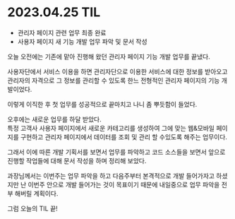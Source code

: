 # **2023.04.25 TIL**

- 관리자 페이지 관련 업무 최종 완료
- 사용자 페이지 새 기능 개발 업무 파악 및 문서 작성

오늘 오전에는 기존에 맡아 진행해 왔던 관리자 페이지 기능 개발 업무를 끝냈다.

사용자단에서 서비스 이용을 하면 관리자단으로 이용한 서비스에 대한 정보를 받아오고 관리자의 자격으로 그 정보를 관리할 수 있도록 한느 전형적인 관리자 페이지의 기능 개발이었다.

이렇게 이직한 후 첫 업무를 성공적으로 끝마치고 나니 좀 뿌듯함이 들었다.
 
오후에는 새로운 업무를 하달 받았다.    
특정 고객사 사용자 페이지에서 새로운 카테고리를 생성하여 그에 맞는 웹&모바일 페이지를 구현하고 관리자 페이지에서 데이터를 조회 및 관리 할 수있도록 해주는 업무이다.

그래서 이에 따른 개발 기획서를 보면서 업무를 파악하고 코드 소스들을 보면서 앞으로 진행할 작업들에 대해 문서 작성을 하며 정리해 보았다.

과장님께서는 이번주는 업무 파악을 하고 다음주부터 본격적으로 개발 들어가자고 하셨지만 난 이번주 안으로 개발 들어가는 것이 목표이기 때문에 내일중으로 업무 파악을 전부 해버릴 계획이다.

그럼 오늘의 TIL 끝!
